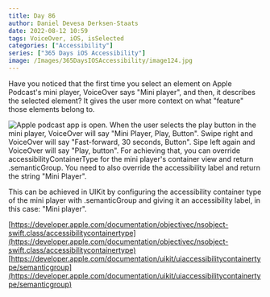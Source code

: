 ```yaml
---
title: Day 86
author: Daniel Devesa Derksen-Staats
date: 2022-08-12 10:59
tags: VoiceOver, iOS, isSelected
categories: ["Accessibility"]
series: ["365 Days iOS Accessibility"]
image: /Images/365DaysIOSAccessibility/image124.jpg
---
```


Have you noticed that the first time you select an element on Apple Podcast's mini player, VoiceOver says "Mini player", and then, it describes the selected element? It gives the user more context on what "feature" those elements belong to.

![Apple podcast app is open. When the user selects the play button in the mini player, VoiceOver will say "Mini Player, Play, Button". Swipe right and VoiceOver will say "Fast-forward, 30 seconds, Button". Sipe left again and VoiceOver will say "Play, button". For achieving that, you can override accessibilityContainerType for the mini player's container view and return .semanticGroup. You need to also override the accessibility label and return the string "Mini Player".](/Images/365DaysIOSAccessibility/image124.jpg)

This can be achieved in UIKit by configuring the accessibility container type of the mini player with .semanticGroup and giving it an accessibility label, in this case: "Mini player".  

[https://developer.apple.com/documentation/objectivec/nsobject-swift.class/accessibilitycontainertype](https://developer.apple.com/documentation/objectivec/nsobject-swift.class/accessibilitycontainertype)
[https://developer.apple.com/documentation/uikit/uiaccessibilitycontainertype/semanticgroup](https://developer.apple.com/documentation/uikit/uiaccessibilitycontainertype/semanticgroup)

